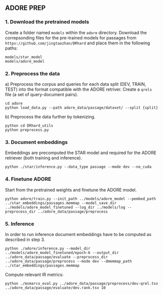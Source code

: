 ## ADORE PREP



### 1. Download the pretrained models
Create a folder named ```models``` within the ```adore``` directory. Download the correpsonding files for the pre-trained models for passages from ```https://github.com/jingtaozhan/DRhard``` and place them in the following paths:

```
models/star_model
models/adore_model
```




### 2. Preprocess the data

a) Preprocess the corpus and queries for each data split (DEV, TRAIN, TEST) into the format compatible with the ADORE retriver. Create a ```qrels``` file (a set of query-document pairs).
```
cd adore
python load_data.py --path adore_data/passage/dataset/ --split {split}
```
b) Preprocess the data further by tokenizing.
```
python cd DRhard_utils
python preprocess.py
```


### 3. Document embeddings
Embeddings are precomputed the STAR model and required for the ADORE retriever (both training and inference).

```
python ./star/inference.py --data_type passage --mode dev --no_cuda
```


### 4. Finetune ADORE
Start from the pretrained weights and finetune the ADORE model.

```
python adore/train.py --init_path ../models/adore_model --pembed_path ../star_embeddings/passages.memmap --model_save_dir ../models/adore_model_finetuned --log_dir ../models/log --preprocess_dir ../adore_data/passage/preprocess
```


### 5. Inference
In order to run inference document embeddings have to be computed as described in step 3.
```
python ./adore/inference.py --model_dir ../models/adore_model_finetuned/epoch-6 --output_dir ../adore_data/passage/evaluate --preprocess_dir ../adore_data/passage/preprocess --mode dev --dmemmap_path ../star_embeddings/passages.memmap
``` 

Compute relevant IR metrics:
```
python ./msmarco_eval.py ../adore_data/passage/preprocess/dev-qrel.tsv ../adore_data/passage/evaluate/dev.rank.tsv 10                                                
```
